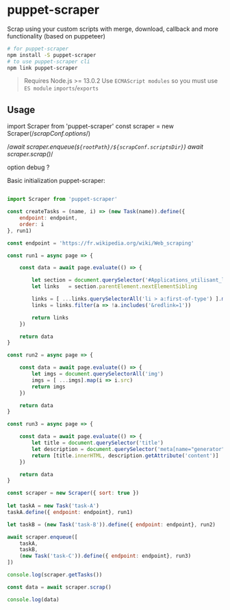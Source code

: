 # puppet-scraper
Scrap using your custom scripts with merge, download, callback and more functionality (based on puppeteer)

```bash
# for puppet-scraper
npm install -S puppet-scraper
# to use puppet-scraper cli
npm link puppet-scraper

```

> Requires Node.js >= 13.0.2
> Use `ECMAScript modules` so you must use `ES module` `imports`/`exports`

## Usage

import Scraper from 'puppet-scraper'
const scraper = new Scraper(/*scrapConf.options*/)

/*await scraper.enqueue(`${rootPath}/${scrapConf.scriptsDir}`)
		await scraper.scrap()*/

option 
debug ?





Basic initialization puppet-scraper:

```js

import Scraper from 'puppet-scraper'

const createTasks = (name, i) => (new Task(name)).define({ 
	endpoint: endpoint,
	order: i
}, run1)

const endpoint = 'https://fr.wikipedia.org/wiki/Web_scraping'

const run1 = async page => {

	const data = await page.evaluate(() => {

		let section = document.querySelector('#Applications_utilisant_le_Web_scraping')
		let links   = section.parentElement.nextElementSibling

		links = [ ...links.querySelectorAll('li > a:first-of-type') ].map(a => a.href)
		links = links.filter(a => !a.includes('&redlink=1'))

		return links
	})

	return data
}

const run2 = async page => {

	const data = await page.evaluate(() => {
		let imgs = document.querySelectorAll('img')
		imgs = [ ...imgs].map(i => i.src)
		return imgs
	})

	return data
}

const run3 = async page => {

	const data = await page.evaluate(() => {
		let title = document.querySelector('title')
		let description = document.querySelector('meta[name="generator"]')
		return [title.innerHTML, description.getAttribute('content')]
	})

	return data
}

const scraper = new Scraper({ sort: true })
	
let taskA = new Task('task-A')
taskA.define({ endpoint: endpoint}, run1)

let taskB = (new Task('task-B')).define({ endpoint: endpoint}, run2)

await scraper.enqueue([
	taskA, 
	taskB, 
	(new Task('task-C')).define({ endpoint: endpoint}, run3)
])

console.log(scraper.getTasks())

const data = await scraper.scrap()

console.log(data)

```